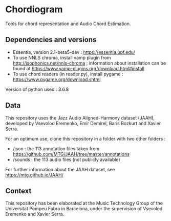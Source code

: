 # Chordiogram

Tools for chord representation and Audio Chord Estimation.

## Dependencies and versions

- Essentia, version 2.1-beta5-dev : https://essentia.upf.edu/
- To use NNLS chroma, install vamp plugin from http://isophonics.net/nnls-chroma ; information about installation can be found at https://www.vamp-plugins.org/download.html#install
- To use chord readers (in reader.py), install pygame : https://www.pygame.org/download.shtml

Version of python used : 3.6.8

## Data

This repository uses the Jazz Audio Aligned-Harmony dataset (JAAH), developed by Vsevolod Eremenko, Emir Demirel, Baris Bozkurt and Xavier Serra.

For an optimum use, clone this repository in a folder with two other folders :
- /json : the 113 annotation files taken from https://github.com/MTG/JAAH/tree/master/annotations
- /sounds : the 113 audio files (not publicly available)

For further information about the JAAH dataset, see https://mtg.github.io/JAAH/

## Context

This repository has been elaborated at the Music Technology Group of the Universitat Pompeu Fabra in Barcelona, under the supervision of Vsevolod Eremenko and Xavier Serra.